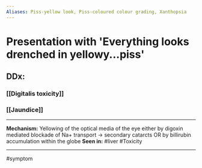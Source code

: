 ```yaml
---
Aliases: Piss-yellow look, Piss-coloured colour grading, Xanthopsia 
---
```

# Presentation with 'Everything looks drenched in yellowy...piss'
## DDx:
### [[Digitalis toxicity]] 
### [[Jaundice]]

---
**Mechanism:** Yellowing of the optical media of the eye either by digoxin mediated blockade of Na+ transport -> secondary catarcts OR by billirubin accumulation within the globe 
**Seen in:** #liver #Toxicity 

---
#symptom 